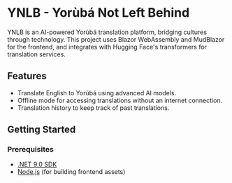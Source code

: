 # YNLB - Yorùbá Not Left Behind

YNLB is an AI-powered Yorùbá translation platform, bridging cultures through technology. This project uses Blazor WebAssembly and MudBlazor for the frontend, and integrates with Hugging Face's transformers for translation services.

## Features

- Translate English to Yorùbá using advanced AI models.
- Offline mode for accessing translations without an internet connection.
- Translation history to keep track of past translations.

## Getting Started

### Prerequisites

- [.NET 9.0 SDK](https://dotnet.microsoft.com/download/dotnet/9.0)
- [Node.js](https://nodejs.org/) (for building frontend assets)

